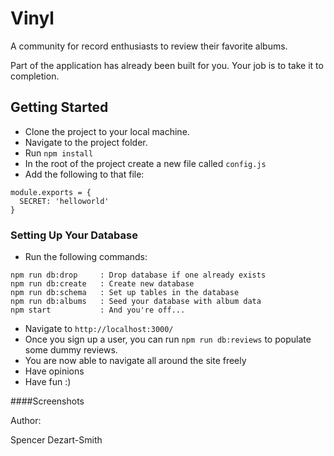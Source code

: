 # Vinyl

A community for record enthusiasts to review their favorite albums.

Part of the application has already been built for you. Your job is to take it to completion.

## Getting Started

- Clone the project to your local machine. 
- Navigate to the project folder.
- Run `npm install`
- In the root of the project create a new file called `config.js`  
- Add the following to that file:
```
module.exports = {
  SECRET: 'helloworld'
}
```

### Setting Up Your Database

- Run the following commands:
```
npm run db:drop     : Drop database if one already exists
npm run db:create   : Create new database
npm run db:schema   : Set up tables in the database
npm run db:albums   : Seed your database with album data
npm start           : And you're off...
```
- Navigate to `http://localhost:3000/` 
- Once you sign up a user, you can run `npm run db:reviews` to populate some dummy reviews. 
- You are now able to navigate all around the site freely
- Have opinions
- Have fun :)

####Screenshots



Author:

Spencer Dezart-Smith




